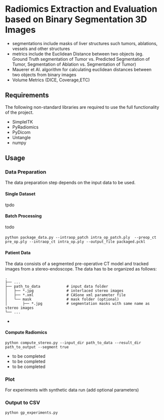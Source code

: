 # Radiomics Extraction and Evaluation based on Binary Segmentation 3D Images

- segmentations include masks of liver structures such tumors, ablations, vessels and other structures
- metrics include the Euclidean Distance between two objects (eg. Ground Truth segmentation of Tumor vs. Predicted Segmentation of Tumor, Segmentation of Ablation vs. Segmentation of Tumor)
- Mauerer et Al. algorithm for calculating euclidean distances between two objects from binary images
- Volume Metrics (DICE, Coverage,ETC)

## Requirements
The following non-standard libraries are required to use the full functionality of the project.
* SimpleITK
* PyRadiomics
* PyDicom
* Untangle
* numpy

## Usage

### Data Preparation
The data preparation step depends on the input data to be used.
#### Single Dataset
tpdo
#### Batch Processing
todo

####
    python package_data.py --intraop_patch intra_op_patch.ply  --preop_ct pre_op.ply --intraop_ct intra_op.ply --output_file packaged.pckl
#### Patient Data 
The data consists of a segmented pre-operative CT model and tracked images from a stereo-endoscope.
The data has to be organized as follows:

    .
    ├── ...
    ├── path_to_data            # input data folder
    │   ├── *.jpg               # interlaced stereo images
    │   ├── *.xml               # CASone xml parameter file
    │   └── mask                # mask folder (optional)
    │       ├── *.jpg           # segmentation masks with same name as stereo images
    └── ...

* 
#### Compute Radiomics
    python compute_stereo.py --input_dir path_to_data --result_dir path_to_output --segment true
    
* to be completed
* to be completed
* to be completed

### Plot
For experiments with synthetic data run (add optional parameters)
### Output to CSV
    python gp_experiments.py
